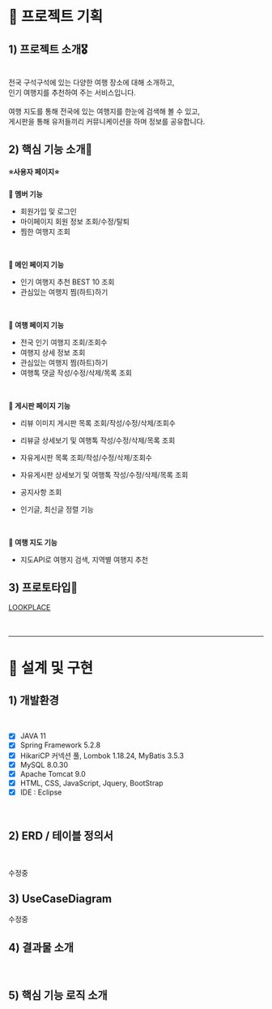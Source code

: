 # 🎈 프로젝트 기획


## 1) 프로젝트 소개🎖️ 
<br>
전국 구석구석에 있는 다양한 여행 장소에 대해 소개하고, <br>
인기 여행지를 추천하여 주는 서비스입니다.<br>
<br>
여행 지도를 통해 전국에 있는 여행지를 한눈에 검색해 볼 수 있고,<br>
게시판을 통해 유저들끼리 커뮤니케이션을 하며 정보를 공유합니다.<br>

## 2) 핵심 기능 소개🎈
#### ⭐<b>사용자 페이지</b>⭐
**🔖 멤버 기능**
- 회원가입 및 로그인
- 마이페이지 회원 정보 조회/수정/탈퇴 
- 찜한 여행지 조회 
<br>

**🔖 메인 페이지 기능**
- 인기 여행지 추천 BEST 10 조회   
- 관심있는 여행지 찜(하트)하기
<br>

**🔖 여행 페이지 기능**
- 전국 인기 여행지 조회/조회수  
- 여행지 상세 정보 조회 
- 관심있는 여행지 찜(하트)하기
- 여행톡 댓글 작성/수정/삭제/목록 조회
<br>

**🔖 게시판 페이지 기능**
- 리뷰 이미지 게시판 목록 조회/작성/수정/삭제/조회수
- 리뷰글 상세보기 및 여행톡 작성/수정/삭제/목록 조회

- 자유게시판 목록 조회/작성/수정/삭제/조회수
- 자유게시판 상세보기 및 여행톡 작성/수정/삭제/목록 조회
- 공지사항 조회 
- 인기글, 최신글 정렬 기능
<br>

**🔖 여행 지도 기능**
- 지도API로 여행지 검색, 지역별 여행지 추천

## 3) 프로토타입🎈
[LOOKPLACE](https://ovenapp.io/view/aDPoiCGk5gW6Qf5lavPODGeLxzcuvYFr/ )
<br><br><br>
<hr>


# 🎈 설계 및 구현
## 1) 개발환경
<br>

* [x] JAVA 11
* [x] Spring Framework 5.2.8
* [x] HikariCP 커넥션 풀, Lombok 1.18.24, MyBatis 3.5.3
* [x] MySQL 8.0.30
* [x] Apache Tomcat 9.0
* [x] HTML, CSS, JavaScript, Jquery, BootStrap
* [x] IDE : Eclipse 
<br>

## 2) ERD / 테이블 정의서
<br>

수정중
<br>

## 3) UseCaseDiagram
수정중
<br>

## 4) 결과물 소개
<br>

## 5) 핵심 기능 로직 소개 
